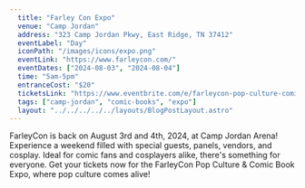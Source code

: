 ```yaml
---
  title: "Farley Con Expo"
  venue: "Camp Jordan"
  address: "323 Camp Jordan Pkwy, East Ridge, TN 37412"
  eventLabel: "Day"
  iconPath: "/images/icons/expo.png"
  eventLink: "https://www.farleycon.com/"
  eventDates: ["2024-08-03", "2024-08-04"]
  time: "5am-5pm"
  entranceCost: "$20"
  ticketsLink: "https://www.eventbrite.com/e/farleycon-pop-culture-comic-book-expo-tickets-796913137647?aff=oddtdtcreator"
  tags: ["camp-jordan", "comic-books", "expo"]
  layout: "../../../../../layouts/BlogPostLayout.astro"
---
```


FarleyCon is back on August 3rd and 4th, 2024, at Camp Jordan Arena! Experience a weekend filled with special guests, panels, vendors, and cosplay. Ideal for comic fans and cosplayers alike, there's something for everyone. Get your tickets now for the FarleyCon Pop Culture & Comic Book Expo, where pop culture comes alive!